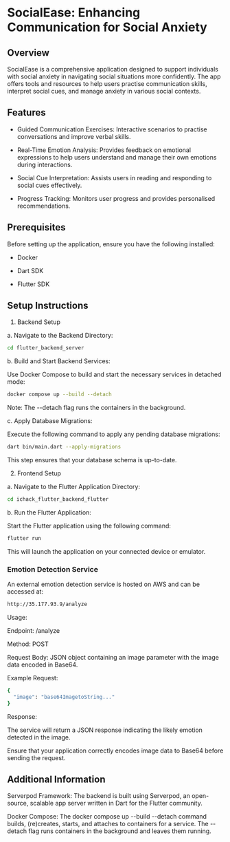 # SocialEase: Enhancing Communication for Social Anxiety

## Overview

SocialEase is a comprehensive application designed to support individuals with social anxiety in navigating social situations more confidently. The app offers tools and resources to help users practise communication skills, interpret social cues, and manage anxiety in various social contexts.

## Features

- Guided Communication Exercises: Interactive scenarios to practise conversations and improve verbal skills.

- Real-Time Emotion Analysis: Provides feedback on emotional expressions to help users understand and manage their own emotions during interactions.

- Social Cue Interpretation: Assists users in reading and responding to social cues effectively.

- Progress Tracking: Monitors user progress and provides personalised recommendations.

## Prerequisites

Before setting up the application, ensure you have the following installed:

- Docker

- Dart SDK

- Flutter SDK

## Setup Instructions

1. Backend Setup

a. Navigate to the Backend Directory:

```bash
cd flutter_backend_server
```

b. Build and Start Backend Services:

Use Docker Compose to build and start the necessary services in detached mode:

```bash
docker compose up --build --detach
```

Note: The --detach flag runs the containers in the background.

c. Apply Database Migrations:

Execute the following command to apply any pending database migrations:

```bash
dart bin/main.dart --apply-migrations
```

This step ensures that your database schema is up-to-date.

2. Frontend Setup

a. Navigate to the Flutter Application Directory:

```bash
cd ichack_flutter_backend_flutter
```

b. Run the Flutter Application:

Start the Flutter application using the following command:

```bash
flutter run
```

This will launch the application on your connected device or emulator.

### Emotion Detection Service

An external emotion detection service is hosted on AWS and can be accessed at:

```bash
http://35.177.93.9/analyze
```

Usage:

Endpoint: /analyze

Method: POST

Request Body: JSON object containing an image parameter with the image data encoded in Base64.

Example Request:
```bash
{
  "image": "base64ImagetoString..."
}
```
Response:

The service will return a JSON response indicating the likely emotion detected in the image.

Ensure that your application correctly encodes image data to Base64 before sending the request.

## Additional Information

Serverpod Framework: The backend is built using Serverpod, an open-source, scalable app server written in Dart for the Flutter community.

Docker Compose: The docker compose up --build --detach command builds, (re)creates, starts, and attaches to containers for a service. The --detach flag runs containers in the background and leaves them running.

